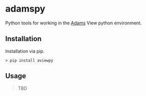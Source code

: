 # adamspy

Python tools for working in the [Adams](https://hexagon.com/products/product-groups/computer-aided-engineering-software/adams) View python environment.

## Installation

Installation via pip.
```
> pip install aviewpy
```

## Usage
> TBD
